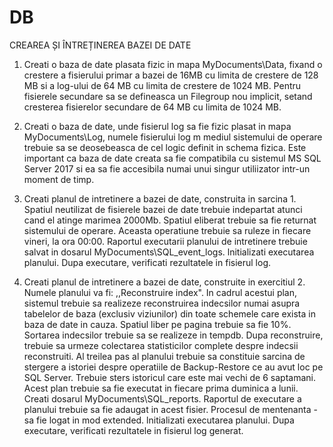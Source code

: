 # DB

CREAREA ȘI ÎNTREȚINEREA BAZEI DE DATE

1. Creati o baza de date plasata fizic in mapa MyDocuments\Data, fixand o crestere a fisierului
primar a bazei de 16MB cu limita de crestere de 128 MB si a log-ului de 64 MB cu limita de
crestere de 1024 MB. Pentru fisierele secundare sa se defineasca un Filegroup nou implicit,
setand cresterea fisierelor secundare de 64 MB cu limita de 1024 MB.


2. Creati o baza de date, unde fisierul log sa fie fizic plasat in mapa MyDocuments\Log, numele
fisierului log m mediul sistemului de operare trebuie sa se deosebeasca de cel logic definit in
schema fizica. Este important ca baza de date creata sa fie compatibila cu sistemul MS SQL
Server 2017 si ea sa fie accesibila numai unui singur utiliizator intr-un moment de timp.

3. Creati planul de intretinere a bazei de date, construita in sarcina 1. Spatiul neutilizat de
fisierele bazei de date trebuie indepartat atunci cand el atinge marimea 2000Mb. Spatiul
eliberat trebuie sa fie returnat sistemului de operare. Aceasta operatiune trebuie sa ruleze in
fiecare vineri, la ora 00:00. Raportul executarii planului de intretinere trebuie salvat in dosarul
MyDocuments\SQL_event_logs. lnitializati executarea planului. Dupa executare, verificati
rezultatele in fisierul log.


4. Creati planul de intretinere a bazei de date, construite in exercitiul 2. Numele planului va fi:
,,Reconstruire index". In cadrul acestui plan, sistemul trebuie sa realizeze reconstruirea
indecsilor numai asupra tabelelor de baza (exclusiv viziunilor) din toate schemele care exista
in baza de date in cauza. Spatiul liber pe pagina trebuie sa fie 10%. Sortarea indecsilor trebuie
sa se realizeze in tempdb. Dupa reconstruire, trebuie sa urmeze colectarea statisticilor
complete despre indecsii reconstruiti. Al treilea pas al planului trebuie sa constituie sarcina de
stergere a istoriei despre operatiile de Backup-Restore ce au avut loc pe SQL Server. Trebuie
sters istoricul care este mai vechi de 6 saptamani. Acest plan trebuie sa fie executat in fiecare
prima duminica a lunii. Creati dosarul MyDocuments\SQL_reports. Raportul de executare a
planului trebuie sa fie adaugat in acest fisier. Procesul de mentenanta - sa fie logat in mod
extended. lnitializati executarea planului. Dupa executare, verificati rezultatele in fisierul log
generat.
